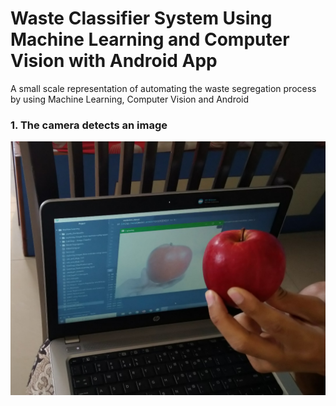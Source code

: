   # Waste Classifier System Using Machine Learning and Computer Vision with Android App
A small scale representation of automating the waste segregation process by using Machine Learning, Computer Vision and Android 




### 1. The camera detects an image
![](/images/show.png)



